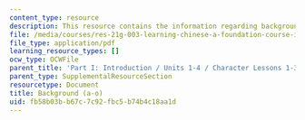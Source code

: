 ```yaml
---
content_type: resource
description: This resource contains the information regarding background (a-o).
file: /media/courses/res-21g-003-learning-chinese-a-foundation-course-in-mandarin-spring-2011/fb58b03bb67c7c92fbc5b74b4c18aa1d_MITRES_21G_003S11_bgd.pdf
file_type: application/pdf
learning_resource_types: []
ocw_type: OCWFile
parent_title: 'Part I: Introduction / Units 1-4 / Character Lessons 1-3'
parent_type: SupplementalResourceSection
resourcetype: Document
title: Background (a-o)
uid: fb58b03b-b67c-7c92-fbc5-b74b4c18aa1d
---
```

